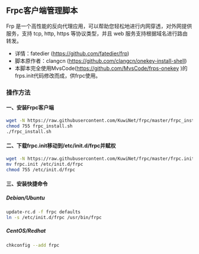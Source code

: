 ## Frpc客户端管理脚本
Frp 是一个高性能的反向代理应用，可以帮助您轻松地进行内网穿透，对外网提供服务，支持 tcp, http, https 等协议类型，并且 web 服务支持根据域名进行路由转发。

* 详情：fatedier (https://github.com/fatedier/frp)</br>
* 脚本原作者：clangcn (https://github.com/clangcn/onekey-install-shell)</br>
* 本脚本完全使用MvsCode(https://github.com/MvsCode/frps-onekey )的frps.init代码修改而成，供frpc使用。

### 操作方法
#### 一、安装Frpc客户端
~~~bash
wget -N https://raw.githubusercontent.com/KuwiNet/frpc/master/frpc_install.sh
chmod 755 frpc_install.sh
./frpc_install.sh
~~~
#### 二、下载frpc.init移动到/etc/init.d/frpc并赋权
~~~bash
wget -N https://raw.githubusercontent.com/KuwiNet/frpc/master/frpc.init
mv frpc.init /etc/init.d/frpc
chmod 755 /etc/init.d/frpc
~~~
#### 三、安装快捷命令
##### Debian/Ubuntu
~~~bash
update-rc.d -f frpc defaults
ln -s /etc/init.d/frpc /usr/bin/frpc
~~~
##### CentOS/Redhat
~~~bash
chkconfig --add frpc
~~~
